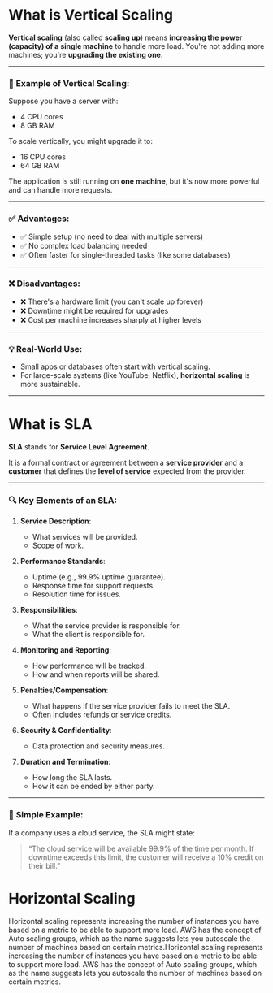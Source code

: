 # What is Vertical Scaling 

**Vertical scaling** (also called **scaling up**) means **increasing the power (capacity) of a single machine** to handle more load. You're not adding more machines; you're **upgrading the existing one**.

---

### 🔧 Example of Vertical Scaling:

Suppose you have a server with:

* 4 CPU cores
* 8 GB RAM

To scale vertically, you might upgrade it to:

* 16 CPU cores
* 64 GB RAM

The application is still running on **one machine**, but it's now more powerful and can handle more requests.

---

### ✅ Advantages:

* ✅ Simple setup (no need to deal with multiple servers)
* ✅ No complex load balancing needed
* ✅ Often faster for single-threaded tasks (like some databases)

---

### ❌ Disadvantages:

* ❌ There's a hardware limit (you can't scale up forever)
* ❌ Downtime might be required for upgrades
* ❌ Cost per machine increases sharply at higher levels

---



### 💡 Real-World Use:

* Small apps or databases often start with vertical scaling.
* For large-scale systems (like YouTube, Netflix), **horizontal scaling** is more sustainable.

---


# What is SLA 

**SLA** stands for **Service Level Agreement**.

It is a formal contract or agreement between a **service provider** and a **customer** that defines the **level of service** expected from the provider.

---

### 🔍 **Key Elements of an SLA:**

1. **Service Description**:

   * What services will be provided.
   * Scope of work.

2. **Performance Standards**:

   * Uptime (e.g., 99.9% uptime guarantee).
   * Response time for support requests.
   * Resolution time for issues.

3. **Responsibilities**:

   * What the service provider is responsible for.
   * What the client is responsible for.

4. **Monitoring and Reporting**:

   * How performance will be tracked.
   * How and when reports will be shared.

5. **Penalties/Compensation**:

   * What happens if the service provider fails to meet the SLA.
   * Often includes refunds or service credits.

6. **Security & Confidentiality**:

   * Data protection and security measures.

7. **Duration and Termination**:

   * How long the SLA lasts.
   * How it can be ended by either party.

---

### 🧠 **Simple Example:**

If a company uses a cloud service, the SLA might state:

> “The cloud service will be available 99.9% of the time per month. If downtime exceeds this limit, the customer will receive a 10% credit on their bill.”



# Horizontal Scaling 

Horizontal scaling represents increasing the number of instances you have based on a metric to be able to support more load.
AWS has the concept of Auto scaling groups, which as the name suggests lets you autoscale the number of machines based on certain metrics.Horizontal scaling represents increasing the number of instances you have based on a metric to be able to support more load.
AWS has the concept of Auto scaling groups, which as the name suggests lets you autoscale the number of machines based on certain metrics.